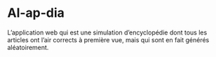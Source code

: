# Al-ap-dia
L’application web  qui  est une simulation d’encyclopédie dont tous les articles ont l’air corrects à première vue, mais qui sont en fait générés aléatoirement.
